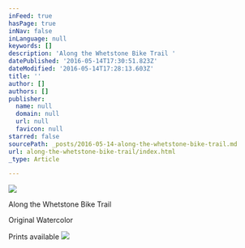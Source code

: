 ```yaml
---
inFeed: true
hasPage: true
inNav: false
inLanguage: null
keywords: []
description: 'Along the Whetstone Bike Trail '
datePublished: '2016-05-14T17:30:51.823Z'
dateModified: '2016-05-14T17:28:13.603Z'
title: ''
author: []
authors: []
publisher:
  name: null
  domain: null
  url: null
  favicon: null
starred: false
sourcePath: _posts/2016-05-14-along-the-whetstone-bike-trail.md
url: along-the-whetstone-bike-trail/index.html
_type: Article

---
```

![](https://the-grid-user-content.s3-us-west-2.amazonaws.com/d8e7778a-1208-46b8-aecc-263eb9831cdc.jpg)

Along the Whetstone Bike Trail 

Original Watercolor

Prints available
![](https://the-grid-user-content.s3-us-west-2.amazonaws.com/cc2e450e-6107-42e0-b138-d31258bf3437.tiff)
